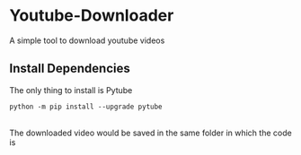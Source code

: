 # Youtube-Downloader
A simple tool to download youtube videos

## Install Dependencies
The only thing to install is Pytube 

```
python -m pip install --upgrade pytube
```
<br>
The downloaded video would be saved in the same folder in which the code is
